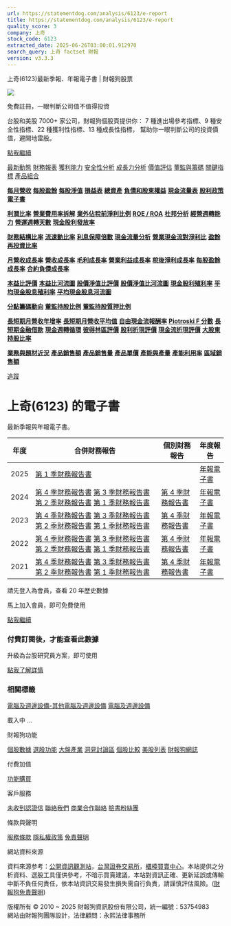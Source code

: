 ```yaml
---
url: https://statementdog.com/analysis/6123/e-report
title: https://statementdog.com/analysis/6123/e-report
quality_score: 3
company: 上奇
stock_code: 6123
extracted_date: 2025-06-26T03:00:01.912970
search_query: 上奇 factset 財報
version: v3.3.3
---
```


上奇(6123)最新季報、年報電子書 | 財報狗股票















![](https://www.facebook.com/tr?id=1265443774131605&ev=PageView&noscript=1)













































































免費註冊，一眼判斷公司值不值得投資

台股和美股 7000+ 家公司，財報狗個股頁提供你：
7 種進出場參考指標、9 種安全性指標、22 種獲利性指標、13 種成長性指標，
幫助你一眼判斷公司的投資價值，避開地雷股。

[點我繼續](/users/sign_up)

[最新動態](/analysis/6123)
[財務報表](/analysis/6123/monthly-revenue)
[獲利能力](/analysis/6123/profit-margin)
[安全性分析](/analysis/6123/financial-structure-ratio)
[成長力分析](/analysis/6123/monthly-revenue-growth-rate)
[價值評估](/analysis/6123/pe)
[董監與籌碼](/analysis/6123/broker-trading)
[關鍵指標](/analysis/6123/long-term-and-short-term-monthly-revenue-yoy)
[產品組合](/analysis/6123/ai-search)

[**每月營收**](/analysis/6123/monthly-revenue)
[**每股盈餘**](/analysis/6123/eps)
[**每股淨值**](/analysis/6123/nav)
[**損益表**](/analysis/6123/income-statement)
[**總資產**](/analysis/6123/assets)
[**負債和股東權益**](/analysis/6123/liabilities-and-equity)
[**現金流量表**](/analysis/6123/cash-flow-statement)
[**股利政策**](/analysis/6123/dividend-policy)
[**電子書**](/analysis/6123/e-report)

[**利潤比率**](/analysis/6123/profit-margin)
[**營業費用率拆解**](/analysis/6123/operating-expense-ratio)
[**業外佔稅前淨利比例**](/analysis/6123/non-operating-income-to-profit-before-tax)
[**ROE / ROA**](/analysis/6123/roe-roa)
[**杜邦分析**](/analysis/6123/du-pont-analysis)
[**經營週轉能力**](/analysis/6123/turnover-ratio)
[**營運週轉天數**](/analysis/6123/turnover-days)
[**現金股利發放率**](/analysis/6123/dividend-payout-ratio)

[**財務結構比率**](/analysis/6123/financial-structure-ratio)
[**流速動比率**](/analysis/6123/current-ratio-and-quick-ratio)
[**利息保障倍數**](/analysis/6123/interest-coverage-ratio)
[**現金流量分析**](/analysis/6123/cash-flow-analysis)
[**營業現金流對淨利比**](/analysis/6123/operating-cash-flow-to-net-income-ratio)
[**盈餘再投資比率**](/analysis/6123/reinvestment-rate)

[**月營收成長率**](/analysis/6123/monthly-revenue-growth-rate)
[**營收成長率**](/analysis/6123/revenue-growth-rate)
[**毛利成長率**](/analysis/6123/gross-profit-growth-rate)
[**營業利益成長率**](/analysis/6123/operating-income-growth-rate)
[**稅後淨利成長率**](/analysis/6123/net-income-growth-rate)
[**每股盈餘成長率**](/analysis/6123/eps-growth-rate)
[**合約負債成長率**](/analysis/6123/current-contract-liabilities-growth-rate)

[**本益比評價**](/analysis/6123/pe)
[**本益比河流圖**](/analysis/6123/pe-band)
[**股價淨值比評價**](/analysis/6123/pb)
[**股價淨值比河流圖**](/analysis/6123/pb-band)
[**現金股利殖利率**](/analysis/6123/dividend-yield)
[**平均現金股息殖利率**](/analysis/6123/average-dividend-yield)
[**平均現金股息河流圖**](/analysis/6123/average-dividend-yield-band)

[**分點籌碼動向**](/analysis/6123/broker-trading)
[**董監持股比例**](/analysis/6123/board-members-and-supervisors-shares-to-shares-outstanding-ratio)
[**董監持股質押比例**](/analysis/6123/pledging-ratio-of-board-members-and-supervisors)

[**長短期月營收年增率**](/analysis/6123/long-term-and-short-term-monthly-revenue-yoy)
[**長短期月營收平均值**](/analysis/6123/average-long-term-and-short-term-monthly-revenue)
[**自由現金流報酬率**](/analysis/6123/croic)
[**Piotroski F 分數**](/analysis/6123/piotroski-f-score)
[**長短期金融借款**](/analysis/6123/financial-borrowing)
[**現金週轉循環**](/analysis/6123/cash-conversion-cycle)
[**彼得林區評價**](/analysis/6123/peter-lynch-valuation)
[**股利折現評價**](/analysis/6123/dividend-discount-valuation)
[**現金流折現評價**](/analysis/6123/dcf-valuation)
[**大股東持股比率**](/analysis/6123/majority-shareholders-share-ratio)

[**業務與題材近況**](/analysis/6123/ai-search)
[**產品銷售額**](/analysis/6123/product-sales-figure)
[**產品銷售量**](/analysis/6123/product-sales-volume)
[**產品單價**](/analysis/6123/product-unit-price)
[**產能與產量**](/analysis/6123/production-capacity)
[**產能利用率**](/analysis/6123/production-capacity-utilization)
[**區域銷售額**](/analysis/6123/product-regional-sales)

[追蹤](/users/sign_up)

# 上奇(6123) 的電子書

最新季報與年報電子書。

| 年度 | 合併財務報告 | 個別財務報告 | 年度報告 |
| --- | --- | --- | --- |
| 2025 | [第 1 季財務報告書](https://doc.twse.com.tw/server-java/t57sb01?co_id=6123&colorchg=1&kind=A&step=9&filename=202501_6123_AI1.pdf) |  | [年報電子書](/analysis) |
| 2024 | [第 4 季財務報告書](https://doc.twse.com.tw/server-java/t57sb01?co_id=6123&colorchg=1&kind=A&step=9&filename=202404_6123_AI1.pdf)  [第 3 季財務報告書](https://doc.twse.com.tw/server-java/t57sb01?co_id=6123&colorchg=1&kind=A&step=9&filename=202403_6123_AI1.pdf)  [第 2 季財務報告書](https://doc.twse.com.tw/server-java/t57sb01?co_id=6123&colorchg=1&kind=A&step=9&filename=202402_6123_AI1.pdf)  [第 1 季財務報告書](https://doc.twse.com.tw/server-java/t57sb01?co_id=6123&colorchg=1&kind=A&step=9&filename=202401_6123_AI1.pdf) | [第 4 季財務報告書](https://doc.twse.com.tw/server-java/t57sb01?co_id=6123&colorchg=1&kind=A&step=9&filename=202404_6123_AI3.pdf) | [年報電子書](https://doc.twse.com.tw/server-java/t57sb01?co_id=6123&colorchg=1&kind=F&step=9&filename=2024_6123_20250613F04.pdf) |
| 2023 | [第 4 季財務報告書](https://doc.twse.com.tw/server-java/t57sb01?co_id=6123&colorchg=1&kind=A&step=9&filename=202304_6123_AI1.pdf)  [第 3 季財務報告書](https://doc.twse.com.tw/server-java/t57sb01?co_id=6123&colorchg=1&kind=A&step=9&filename=202303_6123_AI1.pdf)  [第 2 季財務報告書](https://doc.twse.com.tw/server-java/t57sb01?co_id=6123&colorchg=1&kind=A&step=9&filename=202302_6123_AI1.pdf)  [第 1 季財務報告書](https://doc.twse.com.tw/server-java/t57sb01?co_id=6123&colorchg=1&kind=A&step=9&filename=202301_6123_AI1.pdf) | [第 4 季財務報告書](https://doc.twse.com.tw/server-java/t57sb01?co_id=6123&colorchg=1&kind=A&step=9&filename=202304_6123_AI3.pdf) | [年報電子書](https://doc.twse.com.tw/server-java/t57sb01?co_id=6123&colorchg=1&kind=F&step=9&filename=2023_6123_20240613F04.pdf) |
| 2022 | [第 4 季財務報告書](https://doc.twse.com.tw/server-java/t57sb01?co_id=6123&colorchg=1&kind=A&step=9&filename=202204_6123_AI1.pdf)  [第 3 季財務報告書](https://doc.twse.com.tw/server-java/t57sb01?co_id=6123&colorchg=1&kind=A&step=9&filename=202203_6123_AI1.pdf)  [第 2 季財務報告書](https://doc.twse.com.tw/server-java/t57sb01?co_id=6123&colorchg=1&kind=A&step=9&filename=202202_6123_AI1.pdf)  [第 1 季財務報告書](https://doc.twse.com.tw/server-java/t57sb01?co_id=6123&colorchg=1&kind=A&step=9&filename=202201_6123_AI1.pdf) | [第 4 季財務報告書](https://doc.twse.com.tw/server-java/t57sb01?co_id=6123&colorchg=1&kind=A&step=9&filename=202204_6123_AI3.pdf) | [年報電子書](https://doc.twse.com.tw/server-java/t57sb01?co_id=6123&colorchg=1&kind=F&step=9&filename=2022_6123_20230614F04.pdf) |
| 2021 | [第 4 季財務報告書](https://doc.twse.com.tw/server-java/t57sb01?co_id=6123&colorchg=1&kind=A&step=9&filename=202104_6123_AI1.pdf)  [第 3 季財務報告書](https://doc.twse.com.tw/server-java/t57sb01?co_id=6123&colorchg=1&kind=A&step=9&filename=202103_6123_AI1.pdf)  [第 2 季財務報告書](https://doc.twse.com.tw/server-java/t57sb01?co_id=6123&colorchg=1&kind=A&step=9&filename=202102_6123_AI1.pdf)  [第 1 季財務報告書](https://doc.twse.com.tw/server-java/t57sb01?co_id=6123&colorchg=1&kind=A&step=9&filename=202101_6123_AI1.pdf) | [第 4 季財務報告書](https://doc.twse.com.tw/server-java/t57sb01?co_id=6123&colorchg=1&kind=A&step=9&filename=202104_6123_AI3.pdf) | [年報電子書](https://doc.twse.com.tw/server-java/t57sb01?co_id=6123&colorchg=1&kind=F&step=9&filename=2021_6123_20220610F04.pdf) |

請先登入為會員，查看 20 年歷史數據

馬上加入會員，即可免費使用

[點我繼續](/users/sign_up)

### 付費訂閱後，才能查看此數據

升級為台股研究員方案，即可使用

[點我了解詳情](/pricing)

### 相關標籤

[電腦及週邊設備-其他電腦及週邊設備](/tags/995)
[電腦及週邊設備](/tags/319)

載入中 ...





財報狗功能

[個股數據](/analysis)
[選股功能](/screeners)
[大盤產業](/taiex)
[洞見討論區](/insight)
[個股比較](/compare/tpe)
[美股列表](/us-stock-list)
[財報狗網誌](/blog/)

付費加值

[功能購買](/pricing)

客戶服務

[未收到認證信](/users/recv_auth_fail)
[聯絡我們](/contact)
[商業合作聯絡](/contact)
[臉書粉絲團](//www.facebook.com/statementdog)

條款與聲明

[服務條款](/law/tos)
[隱私權政策](/law/privacy)
[免責聲明](/law/disclaimer)

網站資料來源

資料來源参考：[公開資訊觀測站](http://mops.twse.com.tw/mops/web/index)，[台灣證券交易所](http://www.tse.com.tw/)，[櫃檯買賣中心](http://www.otc.org.tw/)。本站提供之分析資料、選股工具僅供參考，不暗示買賣建議，本站對資訊正確、更新延誤或傳輸中斷不負任何責任，依本站資訊交易發生損失需自行負責，請謹慎評估風險。([財報狗免責聲明](/law/disclaimer))

版權所有 © 2010 ~ 2025 財報狗資訊股份有限公司，統一編號：53754983  
網站由財報狗團隊設計，法律顧問：永熙法律事務所